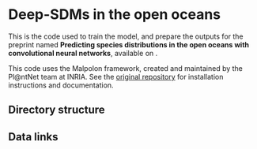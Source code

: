 # Deep-SDMs in the open oceans

This is the code used to train the model, and prepare the outputs for the preprint named **Predicting species distributions in the open oceans with convolutional neural networks**, available on .

This code uses the Malpolon framework, created and maintained by the Pl@ntNet team at INRIA.
See the [original repository](https://github.com/plantnet/malpolon) for installation instructions and documentation.


## Directory structure



## Data links



